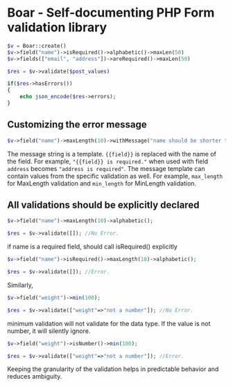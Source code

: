 # Boar - Self-documenting PHP Form validation library

```php
$v = Boar::create()
$v->field("name")->isRequired()->alphabetic()->maxLen(50)
$v->fields(["email", "address"])->areRequired()->maxLen(50)

$res = $v->validate($post_values)

if($res->hasErrors())
{
    echo json_encode($res->errors);    
}

```

## Customizing the error message
```php
$v->field("name")->maxLength(10)->withMessage("name should be shorter than {{max_length}}");

```
The message string is a template. 
`{{field}}` is replaced with the name of the field. For example,
`"{{field}} is required."` when used with field `address` becomes
`"address is required"`. 
The message template can contain values from the specific validation as well. For example, `max_length` for MaxLength validation and `min_length` for MinLength validation.

## All validations should be explicitly declared

```php
$v->field("name")->maxLength(10)->alphabetic();

$res = $v->validate([]); //No Error. 

```
if name is a required field, should call isRequired() explicitly
```php
$v->field("name")->isRequired()->maxLength(10)->alphabetic();

$res = $v->validate([]); //Error. 

```

Similarly,
```php
$v->field("weight")->min(100);

$res = $v->validate(["weight"=>"not a number"]); //No Error. 

```
minimum validation will not validate for the data type. If the value is not number, it will silently ignore.

```php
$v->field("weight")->isNumber()->min(100);

$res = $v->validate(["weight"=>"not a number"]); //Error. 

```

Keeping the granularity of the validation helps in predictable behavior and reduces ambiguity.

